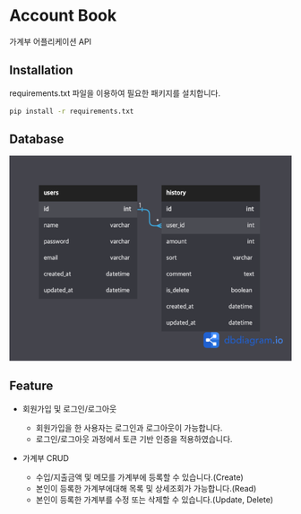 # Account Book

가계부 어플리케이션 API

## Installation

requirements.txt 파일을 이용하여 필요한 패키지를 설치합니다.

```bash
pip install -r requirements.txt
```

## Database

![database](./account_book.png)

## Feature

* 회원가입 및 로그인/로그아웃

    + 회원가입을 한 사용자는 로그인과 로그아웃이 가능합니다.
    + 로그인/로그아웃 과정에서 토큰 기반 인증을 적용하였습니다.

* 가계부 CRUD

    + 수입/지출금액 및 메모를 가계부에 등록할 수 있습니다.(Create)
    + 본인이 등록한 가계부에대해 목록 및 상세조회가 가능합니다.(Read)
    + 본인이 등록한 가계부를 수정 또는 삭제할 수 있습니다.(Update, Delete) 